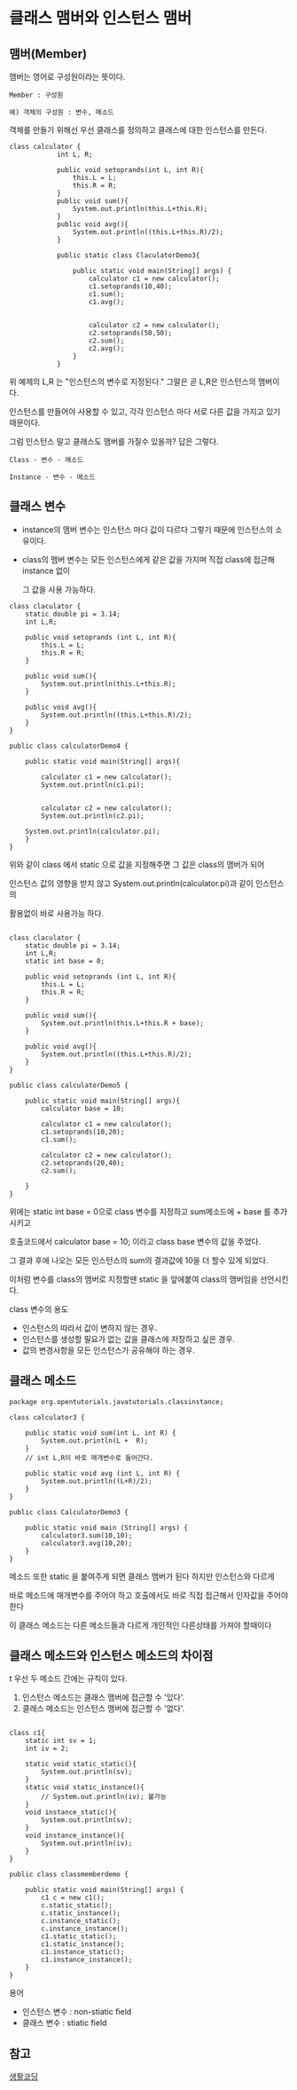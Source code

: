 # 클래스 맴버와 인스턴스 맴버

## 맴버(Member)

맴버는 영어로 구성원이라는 뜻이다.

```
Member : 구성원 

예) 객체의 구성원 : 변수, 메소드
``` 

객체를 만들기 위해선 우선 클래스를 정의하고 클래스에 대한 인스턴스를 만든다. 

```
class calculator {
			int L, R;

			public void setoprands(int L, int R){
				this.L = L;
				this.R = R;
			}
			public void sum(){
				System.out.println(this.L+this.R);
			}
			public void avg(){
				System.out.println((this.L+this.R)/2);	
			}
		
			public static class ClaculatorDemo3{
	
				public static void main(String[] args) {
					calculator c1 = new calculator();
					c1.setoprands(10,40);
					c1.sum();
					c1.avg();
				
				
					calculator c2 = new calculator();
					c2.setoprands(50,50);
					c2.sum();
					c2.avg();
				}
			}
```
위 예제의 L,R 는 "인스턴스의 변수로 지정된다." 그말은 곧 L,R은 인스턴스의 맴버이다.

인스턴스를 만들어야 사용할 수 있고, 각각 인스턴스 마다 서로 다른 값을 가지고 있기 때문이다.

그럼 인스턴스 말고 클래스도 맴버를 가질수 있을까? 답은 그렇다.

```
Class - 변수 - 메소드

Instance - 변수 - 메소드
```


## 클래스 변수

- instance의 맴버 변수는 인스턴스 마다 값이 다르다 그렇기 때문에 인스턴스의 소유이다.

- class의 맴버 변수는 모든 인스턴스에게 같은 값을 가지며  직접 class에 접근해 instance 없이

	 그 값을 사용 가능하다.

```
class claculator {
	static double pi = 3.14;
	int L,R;

	public void setoprands (int L, int R){
		this.L = L;
		this.R = R;
	}

	public void sum(){
		System.out.println(this.L+this.R);
	}

	public void avg(){
		System.out.println((this.L+this.R)/2);
	}
}

public class calculatorDemo4 {
	
	public static void main(String[] args){

		calculator c1 = new calculator();
		System.out.println(c1.pi);


		calculator c2 = new calculator();
		System.out.println(c2.pi);

	System.out.println(calculator.pi);
	}
}
```

위와 같이 class 에서 static 으로 값을 지정해주면 그 값은 class의 맴버가 되어

인스턴스 값의 영향을 받지 않고 System.out.println(calculator.pi)과 같이 인스턴스의

활용없이 바로 사용가능 하다.

```

class claculator {
	static double pi = 3.14;
	int L,R;
	static int base = 0;

	public void setoprands (int L, int R){
		this.L = L;
		this.R = R;
	}

	public void sum(){
		System.out.println(this.L+this.R + base);
	}

	public void avg(){
		System.out.println((this.L+this.R)/2);
	}
}

public class calculatorDemo5 {
	
	public static void main(String[] args){
		calculator base = 10;

		calculator c1 = new calculator();
		c1.setoprands(10,20);
		c1.sum();

		calculator c2 = new calculator();
		c2.setoprands(20,40);
		c2.sum();

	}
}

```

위에는 static int base = 0으로 class 변수를 지정하고 sum메소드에 + base 를 추가시키고 

호출코드에서 calculator base = 10; 이라고 class base 변수의 값을 주었다.

그 결과 후에 나오는 모든 인스턴스의 sum의 결과값에 10을 더 할수 있게 되었다.  



이처럼 변수를 class의 맴버로 지정할땐 static 을 앞에붙여 class의 맴버임을 선언시킨다.

class 변수의 용도
- 인스턴스의 따라서 값이 변하지 않는 경우.
- 인스턴스를 생성할 필요가 없는 값을 클래스에 저장하고 싶은 경우.
- 값의 변경사항을 모든 인스턴스가 공유해야 하는 경우. 

## 클래스 메소드

```
package org.opentutorials.javatutorials.classinstance;

class calculator3 {
	
	public static void sum(int L, int R) {
		System.out.println(L +  R);
	}	
	// int L,R이 바로 매개변수로 들어간다.	
	
	public static void avg (int L, int R) {
		System.out.println((L+R)/2);
	}
}

public class CalculatorDemo3 {

	public static void main (String[] args) {
		calculator3.sum(10,10);
		calculator3.avg(10,20);
	}
}

```

메소드 또한 static 을 붙여주게 되면 클래스 맴버가 된다 하지만 인스턴스와 다르게 

바로 메소드에 매개변수를 주어야 하고 호출에서도 바로 직접 접근해서 인자값을 주어야한다

이 클래스 메소드는 다른 메소드들과 다르게 개인적인 다른상태를 가져야 할때이다


## 클래스 메소드와 인스턴스 메소드의 차이점
 t
 우선 두 메소드 간에는 규칙이 있다.

 1. 인스턴스 메소드는 클래스 맴버에 접근할 수 '있다'.
 2. 클래스 메소드는 인스턴스 맴버에 접근할 수 '없다'. 


```

class c1{
	static int sv = 1;
	int iv = 2;

	static void static_static(){
		System.out.println(sv);
	}	
	static void static_instance(){
		// System.out.println(iv); 불가능
	} 
	void instance_static(){
		System.out.println(sv);
	}		
	void instance_instance(){
		System.out.println(iv);
	}
}
	
public class classmemberdemo {
	
	public static void main(String[] args) {
		c1 c = new c1();
		c.static_static();
		c.static_instance();
		c.instance_static();
		c.instance_instance();
		c1.static_static();
		c1.static_instance();
		c1.instance_static();
		c1.instance_instance();
	}	
}

```
용어

- 인스턴스 변수 : non-stiatic field
- 클래스 변수 : stiatic field

## 참고

[생활코딩](https://opentutorials.org/course/1223/5440)
